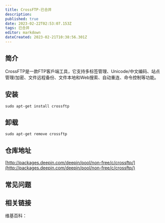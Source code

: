 ```yaml
---
title: CrossFTP-已合并
description: 
published: true
date: 2023-02-22T02:53:07.153Z
tags: 已合并
editor: markdown
dateCreated: 2023-02-21T10:38:56.301Z
---
```


## 简介

CrossFTP是一款FTP客戶端工具，它支持多标签管理、Unicode/中文编码、站点管理/加密、文件远程备份、文件本地和Web搜索、自动重连、命令控制等功能。

## 安装

`sudo apt-get install crossftp`

## 卸载

`sudo apt-get remove crossftp`

## 仓库地址

[http://packages.deepin.com/deepin/pool/non-free/c/crossftp/](http://packages.deepin.com/deepin/pool/non-free/c/crossftp/)


## 常见问题


## 相关链接

维基百科：